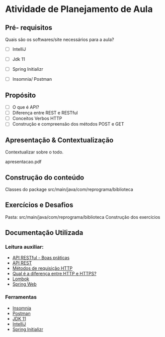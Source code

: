 # Atividade de Planejamento de Aula

## Pré- requisitos
Quais são os softwares/site necessários para a aula?

- [ ] IntelliJ
- [ ] Jdk 11
- [ ] Spring Initializr
- [ ] Insomnia/ Postman


## Propósito
- [ ] O que é API?
- [ ] Diferença entre REST e RESTful
- [ ] Conceitos Verbos HTTP
- [ ] Construção e compreensão dos métodos POST e GET

## Apresentação & Contextualização

Contextualizar sobre o todo.

apresentacao.pdf

## Construção do conteúdo

Classes do package src/main/java/com/reprograma/biblioteca

## Exercícios e Desafios

Pasta: src/main/java/com/reprograma/biblioteca
Construção dos exercícios

## Documentação Utilizada
### Leitura auxiliar: 
- [API RESTful - Boas práticas](https://www.brunobrito.net.br/api-restful-boas-praticas/)
- [API REST](https://www.redhat.com/pt-br/topics/api/what-is-a-rest-api)
- [Métodos de requisição HTTP](https://developer.mozilla.org/pt-BR/docs/Web/HTTP/Methods)
- [Qual é a diferença entre HTTP e HTTPS?](https://www.alura.com.br/artigos/qual-e-diferenca-entre-http-e-https?gclid=Cj0KCQjw1rqkBhCTARIsAAHz7K3ungOENNGBnXXCjjuKefIlsXRDc15YAiVGapEakNLtEKR7g4hnaWgaArgqEALw_wcB)
- [Lombok](https://projectlombok.org/features/)
- [Spring Web](https://docs.spring.io/spring-boot/docs/current/reference/html/web.html)

### Ferramentas

- [Insomnia](https://insomnia.rest/download)
- [Postman](https://www.postman.com/downloads/)
- [JDK 11](https://www.oracle.com/br/java/technologies/javase/jdk11-archive-downloads.html)
- [IntelliJ](https://www.jetbrains.com/idea/download/#section=windows)
- [Spring Initializr](https://start.spring.io/)




